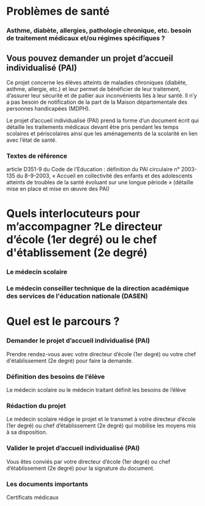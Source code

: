 # Problèmes de santé

### Asthme, diabète, allergies, pathologie chronique, etc. besoin de traitement médicaux et/ou régimes spécifiques ?

## Vous pouvez demander un projet d’accueil individualisé (PAI)

Ce projet concerne les élèves atteints de maladies chroniques (diabète, asthme, allergie, etc.) et leur permet de bénéficier de leur traitement, d’assurer leur sécurité et de pallier aux inconvénients liés à leur santé. Il n’y a pas besoin de notification de la part de la Maison départementale des personnes handicapées (MDPH).

Le projet d’accueil individualisé (PAI) prend la forme d’un document écrit qui détaille les traitements médicaux devant être pris pendant les temps scolaires et périscolaires ainsi que les aménagements de la scolarité en lien avec l’état de santé.

### Textes de référence
article D351-9 du Code de l’Education : définition du PAI
circulaire n° 2003-135 du 8-9-2003, « Accueil en collectivité des enfants et des adolescents atteints de troubles de la santé évoluant sur une longue période » (détaille mise en place et mise en œuvre des PAI)



# Quels interlocuteurs pour m’accompagner ?Le directeur d’école (1er degré) ou le chef d'établissement (2e degré)
### Le médecin scolaire
### Le médecin conseiller technique de la direction académique des services de l'éducation nationale (DASEN)


# Quel est le parcours ?

### Demander le projet d’accueil individualisé (PAI)
Prendre rendez-vous avec votre directeur d’école (1er degré) ou votre chef d'établissement (2e degré) pour faire la demande.
### Définition des besoins de l’élève
Le médecin scolaire ou le médecin traitant définit les besoins de l’élève
### Rédaction du projet
Le médecin scolaire rédige le projet et le transmet à votre directeur d’école (1er degré) ou chef d’établissement (2e degré) qui mobilise les moyens mis à sa disposition.
### Valider le projet d’accueil individualisé (PAI)
Vous êtes conviés par votre directeur d’école (1er degré) ou chef d’établissement (2e degré) pour la signature du document.

### Les documents importants
Certificats médicaux
